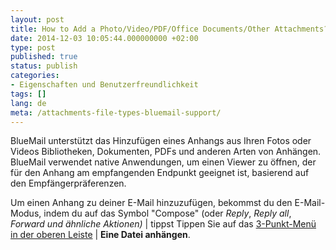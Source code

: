 ```yaml
---
layout: post
title: How to Add a Photo/Video/PDF/Office Documents/Other Attachments?
date: 2014-12-03 10:05:44.000000000 +02:00
type: post
published: true
status: publish
categories:
- Eigenschaften und Benutzerfreundlichkeit
tags: []
lang: de
meta: /attachments-file-types-bluemail-support/
---
```


BlueMail unterstützt das Hinzufügen eines Anhangs aus Ihren Fotos oder Videos Bibliotheken, Dokumenten, PDFs und anderen Arten von Anhängen. BlueMail verwendet native Anwendungen, um einen Viewer zu öffnen, der für den Anhang am empfangenden Endpunkt geeignet ist, basierend auf den Empfängerpräferenzen.

Um einen Anhang zu deiner E-Mail hinzuzufügen, bekommst du den E-Mail-Modus, indem du auf das Symbol "Compose" (oder *Reply*, *Reply all*, *Forward und ähnliche Aktionen)* \| tippst Tippen Sie auf das [3-Punkt-Menü in der oberen Leiste](/3-dot-menu-compose) \| **Eine Datei anhängen**.
